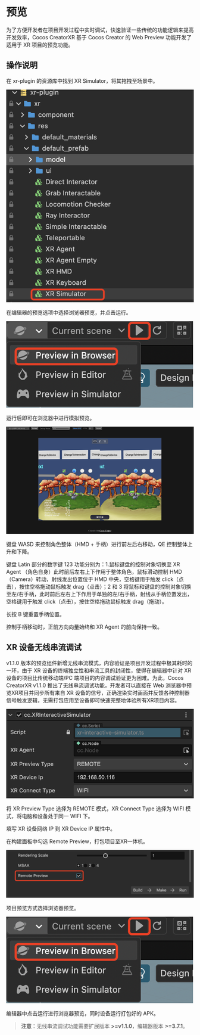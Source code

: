 # 预览

为了方便开发者在项目开发过程中实时调试，快速验证一些传统的功能逻辑来提高开发效率，Cocos CreatorXR 基于 Cocos Creator 的 Web Preview 功能开发了适用于 XR 项目的预览功能。

## 操作说明

在 xr-plugin 的资源库中找到 XR Simulator，将其拖拽至场景中。

![preview/xr_web_simulator_prefab.png](preview/xr_web_simulator_prefab.png)

在编辑器的预览选项中选择浏览器预览，并点击运行。

![preview_in_browser](preview/preview_in_browser.png)

运行后即可在浏览器中进行模拟预览。

![effect_of_preview_in_browser](preview/effect_of_preview_in_browser.png)

键盘 WASD 来控制角色整体（HMD + 手柄）进行前左后右移动，QE 控制整体上升和下降。

键盘 Latin 部分的数字键 123 功能分别为：1.鼠标键盘的控制对象切换至 XR Agent （角色自身）此时前后左右上下作用于整体角色，鼠标滑动控制 HMD（Camera）转动，射线发出位置位于 HMD 中央，空格键用于触发 click（点击），按住空格拖动鼠标触发 drag（点击）；2 和 3 将鼠标和键盘的控制对象切换至左/右手柄，此时前后左右上下作用于单独的左/右手柄，射线从手柄位置发出，空格键用于触发 click（点击），按住空格拖动鼠标触发 drag（拖动）。

长按 B 键重置手柄位置。

控制手柄移动时，正前方向向量始终和 XR Agent 的前向保持一致。

## XR 设备无线串流调试

v1.1.0 版本的预览组件新增无线串流模式，内容验证是项目开发过程中极其耗时的一环，由于 XR 设备的终端独立性和串流工具的封闭性，使得在编辑器中针对 XR 设备的项目比传统移动端/PC 端项目的内容调试验证更为困难。为此，Cocos CreatorXR v1.1.0 推出了无线串流调试功能，开发者可以直接在 Web 浏览器中预览XR项目并同步所有来自 XR 设备的信号，正确渲染实时画面并反馈各种控制器信号触发逻辑，无需打包应用至设备即可快速完整地体验所有XR项目内容。

![preview/xr_preview_by_wireless.png](preview/xr_preview_by_wireless.png)

将 XR Preview Type 选择为 REMOTE 模式，XR Connect Type 选择为 WIFI 模式，将电脑和设备处于同一 WIFI 下。

填写 XR 设备网络 IP 到 XR Device IP 属性中。

在构建面板中勾选 Remote Preview，打包项目至XR一体机。

![preview/remote_preview_type.png](preview/remote_preview_type.png)

项目预览方式选择浏览器预览。

![preview_in_browser](preview/preview_in_browser.png)

编辑器中点击运行进行浏览器预览，同时设备运行打包好的 APK。

> **注意**：无线串流调试功能需要扩展版本 **>=v1.1.0**，编辑器版本 **>=3.7.1**。

